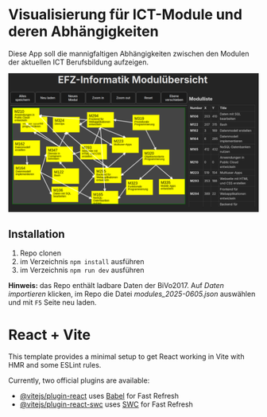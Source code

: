 # Visualisierung für ICT-Module und deren Abhängigkeiten

Diese App soll die mannigfaltigen Abhängigkeiten zwischen den Modulen der aktuellen ICT Berufsbildung aufzeigen.

![App Screenshot](img/app_screenshot.png)

## Installation

1. Repo clonen
2. im Verzeichnis `npm install` ausführen
3. im Verzeichnis `npm run dev` ausführen

**Hinweis:** das Repo enthält ladbare Daten der BiVo2017. Auf *Daten importieren* klicken, im Repo die Datei *modules_2025-0605.json* auswählen und mit `F5` Seite neu laden.

# React + Vite

This template provides a minimal setup to get React working in Vite with HMR and some ESLint rules.

Currently, two official plugins are available:

- [@vitejs/plugin-react](https://github.com/vitejs/vite-plugin-react/blob/main/packages/plugin-react/README.md) uses [Babel](https://babeljs.io/) for Fast Refresh
- [@vitejs/plugin-react-swc](https://github.com/vitejs/vite-plugin-react-swc) uses [SWC](https://swc.rs/) for Fast Refresh
